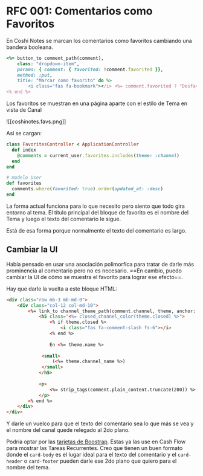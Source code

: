 # RFC 001: Comentarios como Favoritos

En Coshi Notes se marcan los comentarios como favoritos cambiando una bandera booleana.

```ruby
<%= button_to comment_path(comment),
	class: "dropdown-item",
	params: { comment: { favorited: !comment.favorited }},
	method: :put,
	title: "Marcar como favorito" do %>
		<i class="fas fa-bookmark"></i> <%= comment.favorited ? "Desfavoritear" : "Favoritear" %>
<% end %>
```

Los favoritos se muestran en una página aparte con el estilo de Tema en vista de Canal

![[coshinotes.favs.png]]

Así se cargan:
```ruby
class FavoritesController < ApplicationController
  def index
    @comments = current_user.favorites.includes(theme: :channel)
  end
end

# modelo User
def favorites
  comments.where(favorited: true).order(updated_at: :desc)
end
```

La forma actual funciona para lo que necesito pero siento que todo gira entorno al tema. El título principal del bloque de favorito es el nombre del Tema y luego el texto del comentario le sigue.

Está de esa forma porque normalmente el texto del comentario es largo.

## Cambiar la UI

Había pensado en usar una asociación polimorfíca para tratar de darle más prominencia al comentario pero no es necesario. ==En cambio, puedo cambiar la UI de cómo se muestra el favorito para lograr ese efecto==.

Hay que darle la vuelta a este bloque HTML:
```html
<div class="row mb-3 mb-md-0">
	<div class="col-12 col-md-10">
		<%= link_to channel_theme_path(comment.channel, theme, anchor: dom_id(comment)), class: "theme-link" do %>
			<h5 class="<%= closed_channel_color(theme.closed) %>">
				<% if theme.closed %>
					<i class="fas fa-comment-slash fs-6"></i>
				<% end %>
	
				En <%= theme.name %>
	
			 <small>
				 (<%= theme.channel_name %>)
			 </small>
			</h5>
	
			<p>
				<%= strip_tags(comment.plain_content.truncate(200)) %>
			</p>
		<% end %>
	</div>
</div>
```

Y darle un vuelco para que el texto del comentario sea lo que más se vea y el nombre del canal quede relegado al 2do plano.

Podría optar por las [tarjetas de Boostrap](https://getbootstrap.com/docs/5.3/components/card/#about). Estas ya las use en Cash Flow para mostrar las Tareas Recurrentes. Creo que tienen un buen formato donde el `card-body` es el lugar ideal para el texto del comentario y el `card-header` o `card-footer` pueden darle ese 2do plano que quiero para el nombre del tema.